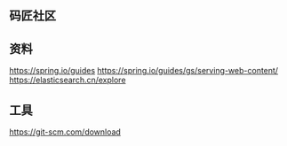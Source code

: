 ## 码匠社区

## 资料
https://spring.io/guides
https://spring.io/guides/gs/serving-web-content/
https://elasticsearch.cn/explore
## 工具
https://git-scm.com/download